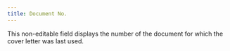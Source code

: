 ```yaml
---
title: Document No.
---
```



This non-editable field displays the number of the document for which  the cover letter was last used.
